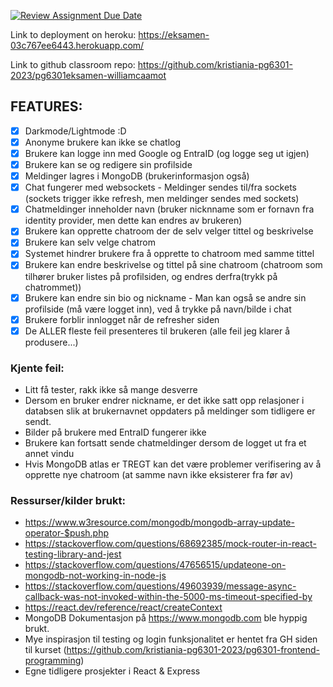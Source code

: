 [![Review Assignment Due Date](https://classroom.github.com/assets/deadline-readme-button-24ddc0f5d75046c5622901739e7c5dd533143b0c8e959d652212380cedb1ea36.svg)](https://classroom.github.com/a/pgC2zHhI)

Link to deployment on heroku: https://eksamen-03c767ee6443.herokuapp.com/

Link to github classroom repo: https://github.com/kristiania-pg6301-2023/pg6301eksamen-williamcaamot

## FEATURES:

- [x] Darkmode/Lightmode :D
- [x] Anonyme brukere kan ikke se chatlog
- [x] Brukere kan logge inn med Google og EntraID (og logge seg ut igjen)
- [x] Brukere kan se og redigere sin profilside
- [x] Meldinger lagres i MongoDB (brukerinformasjon også)
- [x] Chat fungerer med websockets - Meldinger sendes til/fra sockets (sockets trigger ikke refresh, men meldinger sendes med sockets)
- [x] Chatmeldinger inneholder navn (bruker nicknname som er fornavn fra identity provider, men dette kan endres av brukeren)
- [x] Brukere kan opprette chatroom der de selv velger tittel og beskrivelse
- [x] Brukere kan selv velge chatrom
- [x] Systemet hindrer brukere fra å opprette to chatroom med samme tittel
- [x] Brukere kan endre beskrivelse og tittel på sine chatroom (chatroom som tilhører bruker listes på profilsiden, og endres derfra(trykk på chatrommet))
- [x] Brukere kan endre sin bio og nickname - Man kan også se andre sin profilside (må være logget inn), ved å trykke på navn/bilde i chat
- [x] Brukere forblir innlogget når de refresher siden
- [x] De ALLER fleste feil presenteres til brukeren (alle feil jeg klarer å produsere...)

### Kjente feil:

- Litt få tester, rakk ikke så mange desverre
- Dersom en bruker endrer nickname, er det ikke satt opp relasjoner i databsen slik at brukernavnet oppdaters på meldinger som tidligere er sendt.
- Bilder på brukere med EntraID fungerer ikke
- Brukere kan fortsatt sende chatmeldinger dersom de logget ut fra et annet vindu
- Hvis MongoDB atlas er TREGT kan det være problemer verifisering av å opprette nye chatroom (at samme navn ikke eksisterer fra før av)

### Ressurser/kilder brukt:

- https://www.w3resource.com/mongodb/mongodb-array-update-operator-$push.php
- https://stackoverflow.com/questions/68692385/mock-router-in-react-testing-library-and-jest
- https://stackoverflow.com/questions/47656515/updateone-on-mongodb-not-working-in-node-js
- https://stackoverflow.com/questions/49603939/message-async-callback-was-not-invoked-within-the-5000-ms-timeout-specified-by
- https://react.dev/reference/react/createContext
- MongoDB Dokumentasjon på https://www.mongodb.com ble hyppig brukt.
- Mye inspirasjon til testing og login funksjonalitet er hentet fra GH siden til kurset (https://github.com/kristiania-pg6301-2023/pg6301-frontend-programming)
- Egne tidligere prosjekter i React & Express